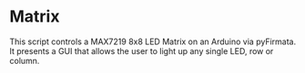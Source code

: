# Matrix

This script controls a MAX7219 8x8 LED Matrix on an Arduino via pyFirmata.
It presents a GUI that allows the user to light up any single LED, row or column.
